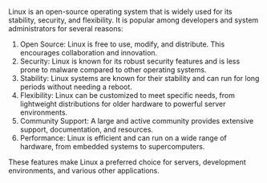 Linux is an open-source operating system that is widely used for its stability, security, and flexibility. It is popular among developers and system administrators for several reasons:

1. Open Source: Linux is free to use, modify, and distribute. This encourages collaboration and innovation.
2. Security: Linux is known for its robust security features and is less prone to malware compared to other operating systems.
3. Stability: Linux systems are known for their stability and can run for long periods without needing a reboot.
4. Flexibility: Linux can be customized to meet specific needs, from lightweight distributions for older hardware to powerful server environments.
5. Community Support: A large and active community provides extensive support, documentation, and resources.
6. Performance: Linux is efficient and can run on a wide range of hardware, from embedded systems to supercomputers.

These features make Linux a preferred choice for servers, development environments, and various other applications.